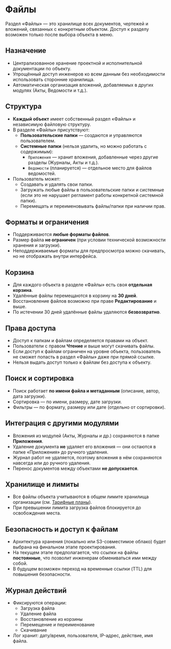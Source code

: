 # Файлы

Раздел «Файлы» — это хранилище всех документов, чертежей и вложений, связанных с конкретным объектом. Доступ к разделу возможен только после выбора объекта в меню.  

## Назначение
- Централизованное хранение проектной и исполнительной документации по объекту.
- Упрощённый доступ инженеров ко всем данным без необходимости использовать сторонние хранилища.
- Автоматическая организация вложений, добавляемых в других модулях (Акты, Ведомости и т.д.).

## Структура
- **Каждый объект** имеет собственный раздел «Файлы» и независимую файловую структуру.
- В разделе «Файлы» присутствуют:
  - **Пользовательские папки** — создаются и управляются пользователем.
  - **Системные папки** (нельзя удалить, но можно работать с содержимым):
    - `Приложения` — хранит вложения, добавленные через другие разделы (Журналы, Акты и т.д.).
    - `Ведомости` (планируется) — отдельное место для файлов ведомостей.
- Пользователь может:
  - Создавать и удалять свои папки.
  - Загружать любые файлы в пользовательские папки и системные (если это не нарушает регламент работы конкретной системной папки).
  - Перемещать и переименовывать файлы/папки при наличии прав.

## Форматы и ограничения
- Поддерживаются **любые форматы файлов**.
- Размер файла **не ограничен** (при условии технической возможности хранения и загрузки).
- Неподдерживаемые форматы для предпросмотра можно скачивать, но не отображать внутри интерфейса.

## Корзина
- Для каждого объекта в разделе «Файлы» есть своя **отдельная корзина**.
- Удалённые файлы перемещаются в корзину на **30 дней**.
- Восстановление файлов возможно при праве **Редактирование** и выше.
- По истечении 30 дней удалённые файлы удаляются **безвозвратно**.

## Права доступа
- Доступ к папкам и файлам определяется правами на объект.
- Пользователи с правом **Чтение** и выше могут скачивать файлы.
- Если доступ к файлам ограничен на уровне объекта, пользователь не сможет попасть в раздел «Файлы» даже при прямой ссылке.
- Нельзя выдать доступ только к файлам без доступа к объекту.

## Поиск и сортировка
- Поиск работает **по имени файла и метаданным** (описание, автор, дата загрузки).
- Сортировка — по имени, размеру, дате загрузки.
- Фильтры — по формату, размеру или дате (отдельно от сортировки).

## Интеграция с другими модулями
- Вложения из модулей (Акты, Журналы и др.) сохраняются в папке **Приложения**.
- Удаление документа **не** удаляет его вложения — они остаются в папке «Приложения» до ручного удаления.
- Журнал работ не удаляется, поэтому вложения в нём сохраняются навсегда или до ручного удаления.
- Перенос документов между объектами **не допускается**.

## Хранилище и лимиты
- Все файлы объекта учитываются в общем лимите хранилища организации (см. [Тарифные планы](plans.md)).
- При превышении лимита загрузка файлов блокируется до освобождения места.

## Безопасность и доступ к файлам
- Архитектура хранения (локально или S3-совместимое облако) будет выбрана на финальном этапе проектирования.
- На текущем этапе предполагается, что ссылки на файлы **постоянные**, что позволит инженерам обмениваться ими между собой.
- В будущем возможен переход на временные ссылки (TTL) для повышения безопасности.

## Журнал действий
- Фиксируются операции:
  - Загрузка файла
  - Удаление файла
  - Восстановление из корзины
  - Перемещение и переименование
  - Скачивание
- Лог хранит: дату/время, пользователя, IP-адрес, действие, имя файла.
